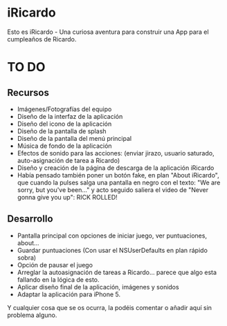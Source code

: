 iRicardo
========

Esto es iRicardo - Una curiosa aventura para construir una App para el cumpleaños de Ricardo.

TO DO
=====

Recursos
--------

- Imágenes/Fotografías del equipo
- Diseño de la interfaz de la aplicación
- Diseño del icono de la aplicación
- Diseño de la pantalla de splash
- Diseño de la pantalla del menú principal
- Música de fondo de la aplicación
- Efectos de sonido para las acciones: (enviar jirazo, usuario saturado, auto-asignación de tarea a Ricardo)
- Diseño y creación de la página de descarga de la aplicación iRicardo
- Había pensado también poner un botón fake, en plan "About iRicardo", que cuando la pulses salga una pantalla en negro con el texto: "We are sorry, but you've been..." y acto seguido saliera el video de "Never gonna give you up": RICK ROLLED!

Desarrollo
----------

- Pantalla principal con opciones de iniciar juego, ver puntuaciones, about...
- Guardar puntuaciones (Con usar el NSUserDefaults en plan rápido sobra)
- Opción de pausar el juego
- Arreglar la autoasignación de tareas a Ricardo... parece que algo esta fallando en la lógica de esto.
- Aplicar diseño final de la aplicación, imágenes y sonidos
- Adaptar la aplicación para iPhone 5.

Y cualquier cosa que se os ocurra, la podéis comentar o añadir aquí sin problema alguno.

